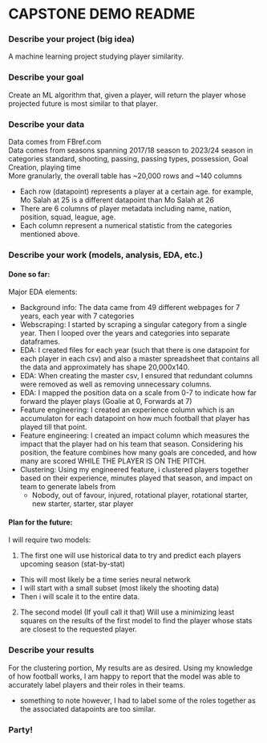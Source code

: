 # CAPSTONE DEMO README

### Describe your project (big idea)
A machine learning project studying player similarity.

### Describe your goal
Create an ML algorithm that, given a player, will return the player whose projected future is most similar to that player. 

### Describe your data
Data comes from FBref.com <br>
Data comes from seasons spanning 2017/18 season to 2023/24 season in categories standard, shooting, passing, passing types, possession, Goal Creation, playing time <br>
More granularly, the overall table has ~20,000 rows and ~140 columns <br>
 - Each row (datapoint) represents a player at a certain age. for example, Mo Salah at 25 is a different datapoint than Mo Salah at 26 <br>
 - There are 6 columns of player metadata including name, nation, position, squad, league, age. <br>
 - Each column represent a numerical statistic from the categories mentioned above. <br>

### Describe your work (models, analysis, EDA, etc.)
#### Done so far:
Major EDA elements:
 - Background info: The data came from 49 different webpages for 7 years, each year with 7 categories <br>
 - Webscraping: I started by scraping a singular category from a single year. Then I looped over the years and categories into separate dataframes. <br>
 - EDA: I created files for each year (such that there is one datapoint for each player in each csv) and also a master spreadsheet that contains all the data and approximately has shape 20,000x140. <br>
 - EDA: When creating the master csv, I ensured that redundant columns were removed as well as removing unnecessary columns. <br>
 - EDA: I mapped the position data on a scale from 0-7 to indicate how far forward the player plays (Goalie at 0, Forwards at 7)
 - Feature engineering: I created an experience column which is an accumulaton for each datapoint on how much football that player has played till that point.
 - Feature engineering: I created an impact column which measures the impact that the player had on his team that season. Considering his position, the feature combines how many goals are conceded, and how many are scored WHILE THE PLAYER IS ON THE PITCH.
 - Clustering: Using my engineered feature, i clustered players together based on their experience, minutes played that season, and impact on team to generate labels from 
    - Nobody, out of favour, injured, rotational player, rotational starter, new starter, starter, star player

#### Plan for the future:
I will require two models:
1. The first one will use historical data to try and predict each players upcoming season (stat-by-stat) <br>
- This will most likely be a time series neural network
- I will start with a small subset (most likely the shooting data)
- Then i will scale it to the entire data. 
2. The second model (If youll call it that) Will use a minimizing least squares on the results of the first model to find the player whose stats are closest to the requested player. 

### Describe your results
For the clustering portion, My results are as desired. Using my knowledge of how football works, I am happy to report that the model was able to accurately label players and their roles in their teams. 
- something to note however, I had to label some of the roles together as the associated datapoints are too similar.

### Party!
